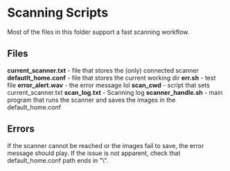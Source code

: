 # Scanning Scripts

Most of the files in this folder support a fast scanning workflow.

## Files

**current_scanner.txt** - file that stores the (only) connected scanner
**defautlt_home.conf** - file that stores the current working dir
**err.sh** - test file
**error_alert.wav** - the error message lol
**scan_cwd** - script that sets current_scanner.txt
**scan_log.txt** - Scanning log
**scanner_handle.sh** - main program that runs the scanner and saves the images in the default_home.conf

## Errors

If the scanner cannot be reached or the images fail to save, the error message should play. If the issue is not apparent, check that default_home.conf path ends in "\\".